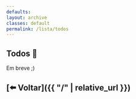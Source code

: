 ```yaml
---
defaults:
layout: archive
classes: default
permalink: /lista/todos
---
```

## Todos 📜
Em breve ;)

## [⬅️ Voltar]({{ "/" | relative_url }})